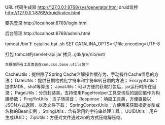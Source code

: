 URL
代码生成器
http://127.0.0.1:8768/sys/generator.html
druid监控
http://127.0.0.1:8768/druid/index.html

要先登录  http://localhost:8768/login.html

后台管理
http://localhost:8768/admin.html


tomcat /bin下  catalina.bat  .sh
SET CATALINA_OPTS=-Dfile.encoding=UTF-8

打包
tomcat的servlet-api.jar
拷贝../jdk/jre//lib/ext/
	
	本框架所有工具类皆在com.css.base.utils包下
CacheUtils：提供除了Spring Cache注解操作缓存为，手动操作Cache信息的方法；
DateUtils：提供日期格式化字符串和字符串转日期的方法；
EncryptUtils：提供MD5、sha1等算法；
JavaUtils：可以方便的获取打包后，jar运行时所在目录；
PageUtils：分页封装类，支持使用PageHeolper工具查询后的返回值作为构建参数；
PingYinUtils：汉子转拼音；
Response：响应工具类，方便直接以JSON方式返回，以及文件下载；
SpringContextUtils：方便用来获取指定类型或名称的Bean实例；
StringUtils：含有常用的字符串处理工具；
UUIDUtils：用户生成UUID；
ZipUtils：方便对文件通过zip的方式压缩解压缩。